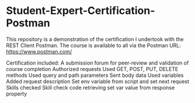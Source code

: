# Student-Expert-Certification-Postman
This repository is a demonstration of the certification I undertook with the REST Client Postman. The course is available to all via the Postman URL: https://www.postman.com/

Certification included:
  A submission forum for peer-review and validation of course completion
  Authorized requests
  Used GET, POST, PUT, DELETE methods
  Used query and path parameters
  Sent body data
  Used variables
  Added request description
  Set env variable from script and set next request
  Skills checked
  Skill check code retrieving set var value from response property
